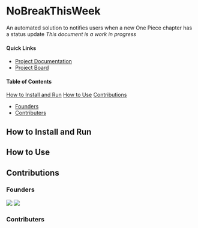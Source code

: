# NoBreakThisWeek
An automated solution to notifies users when a new One Piece chapter has a status update
*This document is a work in progress*

#### Quick Links
* [Project Documentation](https://tungsten-icebreaker-993.notion.site/NoBreakThisWeek-f539df7cee6a4caea135316a298ec63e)
* [Project Board](https://github.com/Zohair-Ahmed/NoBreakThisWeek/projects/2)

#### Table of Contents
[How to Install and Run](#how-to-install-and-run)
[How to Use](#how-to-use)
[Contributions](#contributions)
  * [Founders](#founders)
  * [Contributers](#contributers)

## How to Install and Run

## How to Use

## Contributions
### Founders
[![](https://github.com/Zohair-Ahmed.png?size=50)](https://github.com/Zohair-Ahmed) [![](https://github.com/AnasIshtiaque.png?size=50)](https://github.com/AnasIshtiaque)

### Contributers
